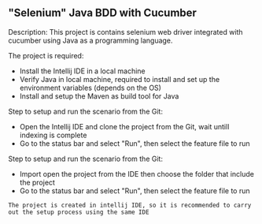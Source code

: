## "Selenium" Java BDD with Cucumber

Description:
This project is contains selenium web driver integrated with cucumber using Java as a programming language.

The project is required:
- Install the Intellij IDE in a local machine
- Verify Java in local machine, required to install and set up the environment variables (depends on the OS)
- Install and setup the Maven as build tool for Java


Step to setup and run the scenario from the Git:
- Open the Intellij IDE and clone the project from the Git, wait untill indexing is complete
- Go to the status bar and select "Run", then select the feature file to run

Step to setup and run the scenario from the Git:
- Import open the project from the IDE then choose the folder that include the project
- Go to the status bar and select "Run", then select the feature file to run

`The project is created in intellij IDE, so it is recommended to carry out the setup process using the same IDE`